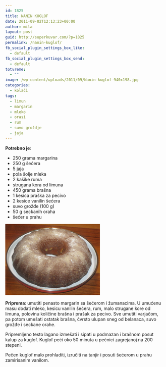 ```yaml
---
id: 1825
title: NANIN KUGLOF
date: 2011-09-02T12:13:23+00:00
author: mila
layout: post
guid: http://superkuvar.com/?p=1825
permalink: /nanin-kuglof/
fb_social_plugin_settings_box_like:
  - default
fb_social_plugin_settings_box_send:
  - default
totvreme:
  - ""
image: /wp-content/uploads/2011/09/Nanin-kuglof-940x198.jpg
categories:
  - kolači
tags:
  - limun
  - margarin
  - mleko
  - orasi
  - rum
  - suvo groždje
  - jaja
---
```

**Potrebno je**:

  * 250 grama margarina
  * 250 g šećera
  * 5 jaja
  * pola šolje mleka
  * 2 kašike ruma
  * strugana kora od limuna
  * 450 grama brašna
  * 1 kesica praška za pecivo
  * 2 kesice vanilin šećera
  * suvo grožđe (100 g)
  * 50 g seckanih oraha
  * šećer u prahu

<img class="alignnone size-medium wp-image-5432" src="/wp-content/uploads/2011/09/Nanin-kuglof-1024x768.jpg" alt="Nanin kuglof" width="300" height="225" /> 

**Priprema**: umutiti penasto margarin sa šećerom i žumanacima. U umućenu masu dodati mleko, kesicu vanilin šećera, rum, malo strugane kore od limuna, polovinu količine brašna i prašak za pecivo. Sve umutiti varjačom, pa potom umešati ostatak brašna, čvrsto ulupan sneg od belanaca, suvo grožđe i seckane orahe.

Pripremljeno testo lagano izmešati i sipati u podmazan i brašnom posut kalup za kuglof. Kuglof peći oko 50 minuta u pećnici zagrejanoj na 200 stepeni.

Pečen kuglof malo prohladiti, izručiti na tanjir i posuti šećerom u prahu zamirisanim vanilom.